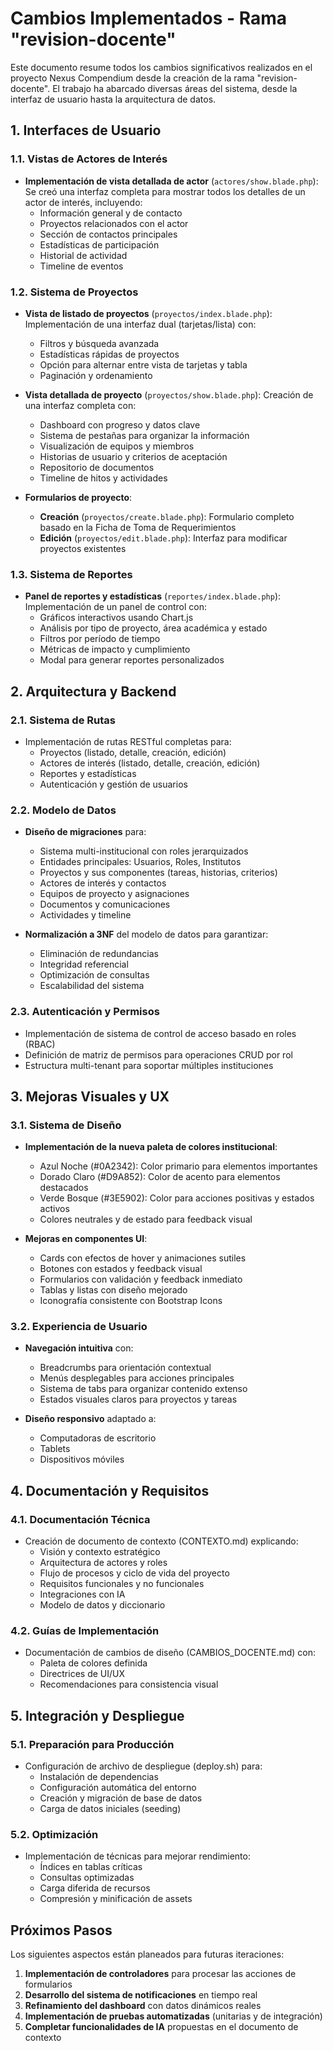 # Cambios Implementados - Rama "revision-docente"

Este documento resume todos los cambios significativos realizados en el proyecto Nexus Compendium desde la creación de la rama "revision-docente". El trabajo ha abarcado diversas áreas del sistema, desde la interfaz de usuario hasta la arquitectura de datos.

## 1. Interfaces de Usuario

### 1.1. Vistas de Actores de Interés
- **Implementación de vista detallada de actor** (`actores/show.blade.php`): Se creó una interfaz completa para mostrar todos los detalles de un actor de interés, incluyendo:
  - Información general y de contacto
  - Proyectos relacionados con el actor
  - Sección de contactos principales
  - Estadísticas de participación
  - Historial de actividad
  - Timeline de eventos

### 1.2. Sistema de Proyectos
- **Vista de listado de proyectos** (`proyectos/index.blade.php`): Implementación de una interfaz dual (tarjetas/lista) con:
  - Filtros y búsqueda avanzada
  - Estadísticas rápidas de proyectos
  - Opción para alternar entre vista de tarjetas y tabla
  - Paginación y ordenamiento
  
- **Vista detallada de proyecto** (`proyectos/show.blade.php`): Creación de una interfaz completa con:
  - Dashboard con progreso y datos clave
  - Sistema de pestañas para organizar la información
  - Visualización de equipos y miembros
  - Historias de usuario y criterios de aceptación
  - Repositorio de documentos
  - Timeline de hitos y actividades

- **Formularios de proyecto**: 
  - **Creación** (`proyectos/create.blade.php`): Formulario completo basado en la Ficha de Toma de Requerimientos
  - **Edición** (`proyectos/edit.blade.php`): Interfaz para modificar proyectos existentes

### 1.3. Sistema de Reportes
- **Panel de reportes y estadísticas** (`reportes/index.blade.php`): Implementación de un panel de control con:
  - Gráficos interactivos usando Chart.js
  - Análisis por tipo de proyecto, área académica y estado
  - Filtros por período de tiempo
  - Métricas de impacto y cumplimiento
  - Modal para generar reportes personalizados

## 2. Arquitectura y Backend

### 2.1. Sistema de Rutas
- Implementación de rutas RESTful completas para:
  - Proyectos (listado, detalle, creación, edición)
  - Actores de interés (listado, detalle, creación, edición)
  - Reportes y estadísticas
  - Autenticación y gestión de usuarios

### 2.2. Modelo de Datos
- **Diseño de migraciones** para:
  - Sistema multi-institucional con roles jerarquizados
  - Entidades principales: Usuarios, Roles, Institutos
  - Proyectos y sus componentes (tareas, historias, criterios)
  - Actores de interés y contactos
  - Equipos de proyecto y asignaciones
  - Documentos y comunicaciones
  - Actividades y timeline

- **Normalización a 3NF** del modelo de datos para garantizar:
  - Eliminación de redundancias
  - Integridad referencial
  - Optimización de consultas
  - Escalabilidad del sistema

### 2.3. Autenticación y Permisos
- Implementación de sistema de control de acceso basado en roles (RBAC)
- Definición de matriz de permisos para operaciones CRUD por rol
- Estructura multi-tenant para soportar múltiples instituciones

## 3. Mejoras Visuales y UX

### 3.1. Sistema de Diseño
- **Implementación de la nueva paleta de colores institucional**:
  - Azul Noche (#0A2342): Color primario para elementos importantes
  - Dorado Claro (#D9A852): Color de acento para elementos destacados
  - Verde Bosque (#3E5902): Color para acciones positivas y estados activos
  - Colores neutrales y de estado para feedback visual

- **Mejoras en componentes UI**:
  - Cards con efectos de hover y animaciones sutiles
  - Botones con estados y feedback visual
  - Formularios con validación y feedback inmediato
  - Tablas y listas con diseño mejorado
  - Iconografía consistente con Bootstrap Icons

### 3.2. Experiencia de Usuario
- **Navegación intuitiva** con:
  - Breadcrumbs para orientación contextual
  - Menús desplegables para acciones principales
  - Sistema de tabs para organizar contenido extenso
  - Estados visuales claros para proyectos y tareas

- **Diseño responsivo** adaptado a:
  - Computadoras de escritorio
  - Tablets
  - Dispositivos móviles

## 4. Documentación y Requisitos

### 4.1. Documentación Técnica
- Creación de documento de contexto (CONTEXTO.md) explicando:
  - Visión y contexto estratégico
  - Arquitectura de actores y roles
  - Flujo de procesos y ciclo de vida del proyecto
  - Requisitos funcionales y no funcionales
  - Integraciones con IA
  - Modelo de datos y diccionario

### 4.2. Guías de Implementación
- Documentación de cambios de diseño (CAMBIOS_DOCENTE.md) con:
  - Paleta de colores definida
  - Directrices de UI/UX
  - Recomendaciones para consistencia visual

## 5. Integración y Despliegue

### 5.1. Preparación para Producción
- Configuración de archivo de despliegue (deploy.sh) para:
  - Instalación de dependencias
  - Configuración automática del entorno
  - Creación y migración de base de datos
  - Carga de datos iniciales (seeding)

### 5.2. Optimización
- Implementación de técnicas para mejorar rendimiento:
  - Índices en tablas críticas
  - Consultas optimizadas
  - Carga diferida de recursos
  - Compresión y minificación de assets

## Próximos Pasos

Los siguientes aspectos están planeados para futuras iteraciones:

1. **Implementación de controladores** para procesar las acciones de formularios
2. **Desarrollo del sistema de notificaciones** en tiempo real
3. **Refinamiento del dashboard** con datos dinámicos reales
4. **Implementación de pruebas automatizadas** (unitarias y de integración)
5. **Completar funcionalidades de IA** propuestas en el documento de contexto
